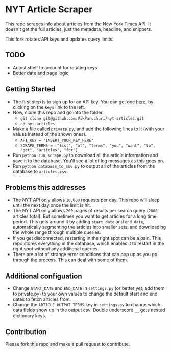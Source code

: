 # NYT Article Scraper

This repo scrapes info about articles from the New York Times API.  It doesn't get the full articles, just the metadata, headline, and snippets.

This fork rotates API keys and updates query limits.

## TODO

* Adjust shelf to account for rotating keys
* Better date and page logic

Getting Started
-------------

* The first step is to sign up for an API key.  You can get one [here](http://developer.nytimes.com/), by clicking on the `keys` link to the left.
* Now, clone this repo and go into the folder.
    * `git clone git@github.com:VikParuchuri/nyt-articles.git`
    * `cd nyt-articles`
* Make a file called `private.py`, and add the following lines to it (with your values instead of the shown ones).
    * `API_KEY = "INSERT_YOUR_KEY_HERE"`
    * `SCRAPE_TERMS = ["list", "of", "terms", "you", "want", "to", "get", "articles", "for"]`
* Run `python run_scrape.py` to download all the article information and save it to the database.  You'll see a lot of log messages as this goes on.
* Run `python database_to_csv.py` to output all of the articles from the database to `articles.csv`.

Problems this addresses
--------------------

* The NYT API only allows `10,000` requests per day.  This repo will sleep until the next day once the limit is hit.
* The NYT API only allows `200` pages of results per search query (`2000` articles total).  But sometimes you want to get articles for a long time period.  This gets around it by adding `start_date` and `end_date`, automatically segmenting the articles into smaller sets, and downloading the whole range through multiple queries.
* If you get disconnected, restarting in the right spot can be a pain.  This repo stores everything in the database, which enables it to restart in the right spot without any additional queries.
* There are a lot of strange error conditions that can pop up as you go through the process.  This can deal with some of them.

Additional configuation
--------------------

* Change `START_DATE` and `END_DATE` in `settings.py` (or better yet, add them to private.py) to your own values to change the default start and end dates to fetch articles from.
* Change the `ARTICLE_OUTPUT_TERMS` key in `settings.py` to change which data fields show up in the output csv.  Double underscore `__` gets nested dictionary keys.

Contribution
---------------------

Please fork this repo and make a pull request to contribute.
